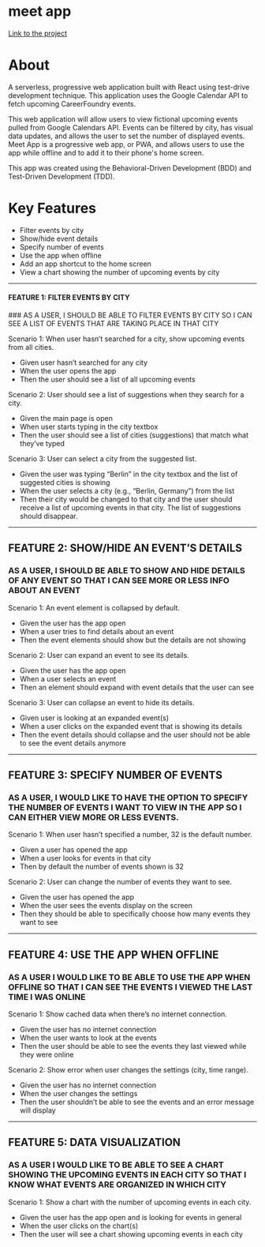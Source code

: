 # meet app

[Link to the project](https://eggsistentialarugula.github.io/meet/)

# About

A serverless, progressive web application built with React using test-drive development technique. This application uses the Google Calendar API to fetch upcoming CareerFoundry events.

This web application will allow users to view fictional upcoming events pulled from Google Calendars API. Events can be filtered by city, has visual data updates, and allows the user to set the number of displayed events. Meet App is a progressive web app, or PWA, and allows users to use the app while offline and to add it to their phone's home screen.

This app was created using the Behavioral-Driven Development (BDD) and Test-Driven Development (TDD).

# Key Features

* Filter events by city
* Show/hide event details
* Specify number of events
* Use the app when offline
* Add an app shortcut to the home screen
* View a chart showing the number of upcoming events by city
***
<h4>FEATURE 1: FILTER EVENTS BY CITY</h4>
### AS A USER, I SHOULD BE ABLE TO FILTER EVENTS BY CITY SO I CAN SEE A LIST OF EVENTS THAT ARE TAKING PLACE IN THAT CITY

Scenario 1: When user hasn’t searched for a city, show upcoming events from all cities.
* Given user hasn’t searched for any city
* When the user opens the app 
* Then the user should see a list of all upcoming events

Scenario 2: User should see a list of suggestions when they search for a city.
* Given the main page is open
* When user starts typing in the city textbox
* Then the user should see a list of cities (suggestions) that match what they’ve typed

Scenario 3: User can select a city from the suggested list.
* Given the user was typing “Berlin” in the city textbox and the list of suggested cities is showing
* When the user selects a city (e.g., “Berlin, Germany”) from the list
* Then their city would be changed to that city and the user should receive a list of upcoming events in that city. The list of suggestions should disappear.
***
## FEATURE 2: SHOW/HIDE AN EVENT’S DETAILS
### AS A USER, I SHOULD BE ABLE TO SHOW AND HIDE DETAILS OF ANY EVENT SO THAT I CAN SEE MORE OR LESS INFO ABOUT AN EVENT

Scenario 1: An event element is collapsed by default.
* Given the user has the app open
* When a user tries to find details about an event
* Then the event elements should show but the details are not showing

Scenario 2: User can expand an event to see its details.
* Given the user has the app open
* When a user selects an event
* Then an element should expand with event details that the user can see

Scenario 3: User can collapse an event to hide its details.
* Given user is looking at an expanded event(s)
* When a user clicks on the expanded event that is showing its details
* Then the event details should collapse and the user should not be able to see the event details anymore
***
## FEATURE 3: SPECIFY NUMBER OF EVENTS
### AS A USER, I WOULD LIKE TO HAVE THE OPTION TO SPECIFY THE NUMBER OF EVENTS I WANT TO VIEW IN THE APP SO I CAN EITHER VIEW MORE OR LESS EVENTS.

Scenario 1: When user hasn’t specified a number, 32 is the default number.
* Given a user has opened the app
* When a user looks for events in that city
* Then by default the number of events shown is 32 

Scenario 2: User can change the number of events they want to see.
* Given the user has opened the app
* When the user sees the events display on the screen
* Then they should be able to specifically choose how many events they want to see
***
## FEATURE 4: USE THE APP WHEN OFFLINE
### AS A USER I WOULD LIKE TO BE ABLE TO USE THE APP WHEN OFFLINE SO THAT I CAN SEE THE EVENTS I VIEWED THE LAST TIME I WAS ONLINE

Scenario 1: Show cached data when there’s no internet connection.
* Given the user has no internet connection
* When the user wants to look at the events
* Then the user should be able to see the events they last viewed while they were online

Scenario 2: Show error when user changes the settings (city, time range).
* Given the user has no internet connection
* When the user changes the settings
* Then the user shouldn’t be able to see the events and an error message will display
***
## FEATURE 5: DATA VISUALIZATION
### AS A USER I WOULD LIKE TO BE ABLE TO SEE A CHART SHOWING THE UPCOMING EVENTS IN EACH CITY SO THAT I KNOW WHAT EVENTS ARE ORGANIZED IN WHICH CITY

Scenario 1: Show a chart with the number of upcoming events in each city.
* Given the user has the app open and is looking for events in general
* When the user clicks on the chart(s)
* Then the user will see a chart showing upcoming events in each city
